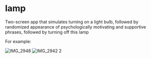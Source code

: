 # lamp
Two-screen app that simulates turning on a light bulb, followed by randomized appearance of psychologically motivating and supportive phrases, followed by turning off this lamp

For example:


![IMG_2948](https://user-images.githubusercontent.com/122267988/216790553-11888678-b0de-452a-b2b0-89e078a3d9c0.JPG)
![IMG_2942 2](https://user-images.githubusercontent.com/122267988/216790557-d7f5fbbc-edeb-4a91-b954-0862f7a6ae77.jpg)
